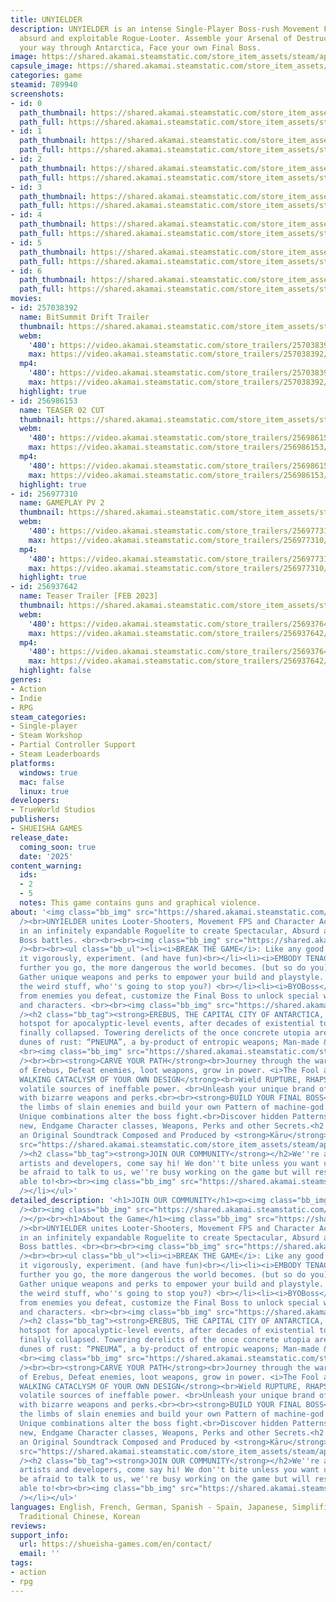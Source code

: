 ```yaml
---
title: UNYIELDER
description: UNYIELDER is an intense Single-Player Boss-rush Movement FPS with an
  absurd and exploitable Rogue-Looter. Assemble your Arsenal of Destruction, Smash
  your way through Antarctica, Face your own Final Boss.
image: https://shared.akamai.steamstatic.com/store_item_assets/steam/apps/789940/header.jpg?t=1731071941
capsule_image: https://shared.akamai.steamstatic.com/store_item_assets/steam/apps/789940/capsule_231x87.jpg?t=1731071941
categories: game
steamid: 789940
screenshots:
- id: 0
  path_thumbnail: https://shared.akamai.steamstatic.com/store_item_assets/steam/apps/789940/ss_5582acd0682b10e92d0b29d354517e54b89b08bb.600x338.jpg?t=1731071941
  path_full: https://shared.akamai.steamstatic.com/store_item_assets/steam/apps/789940/ss_5582acd0682b10e92d0b29d354517e54b89b08bb.1920x1080.jpg?t=1731071941
- id: 1
  path_thumbnail: https://shared.akamai.steamstatic.com/store_item_assets/steam/apps/789940/ss_a5866e2a8d3dd5f2d590bf07f29ebb43e917938d.600x338.jpg?t=1731071941
  path_full: https://shared.akamai.steamstatic.com/store_item_assets/steam/apps/789940/ss_a5866e2a8d3dd5f2d590bf07f29ebb43e917938d.1920x1080.jpg?t=1731071941
- id: 2
  path_thumbnail: https://shared.akamai.steamstatic.com/store_item_assets/steam/apps/789940/ss_1ae7531a2c83a8c7cc51b8a1ece724511f6f5012.600x338.jpg?t=1731071941
  path_full: https://shared.akamai.steamstatic.com/store_item_assets/steam/apps/789940/ss_1ae7531a2c83a8c7cc51b8a1ece724511f6f5012.1920x1080.jpg?t=1731071941
- id: 3
  path_thumbnail: https://shared.akamai.steamstatic.com/store_item_assets/steam/apps/789940/ss_4f9e51b513e733767c35b1882d4114f78631ee99.600x338.jpg?t=1731071941
  path_full: https://shared.akamai.steamstatic.com/store_item_assets/steam/apps/789940/ss_4f9e51b513e733767c35b1882d4114f78631ee99.1920x1080.jpg?t=1731071941
- id: 4
  path_thumbnail: https://shared.akamai.steamstatic.com/store_item_assets/steam/apps/789940/ss_e500988e612c0f39c3efa2b67df46db20471c0ef.600x338.jpg?t=1731071941
  path_full: https://shared.akamai.steamstatic.com/store_item_assets/steam/apps/789940/ss_e500988e612c0f39c3efa2b67df46db20471c0ef.1920x1080.jpg?t=1731071941
- id: 5
  path_thumbnail: https://shared.akamai.steamstatic.com/store_item_assets/steam/apps/789940/ss_bacfadee6370fb57e2ac326c448764f1420e8892.600x338.jpg?t=1731071941
  path_full: https://shared.akamai.steamstatic.com/store_item_assets/steam/apps/789940/ss_bacfadee6370fb57e2ac326c448764f1420e8892.1920x1080.jpg?t=1731071941
- id: 6
  path_thumbnail: https://shared.akamai.steamstatic.com/store_item_assets/steam/apps/789940/ss_ebf7c1c61770bab1fe870e97154445b8a4803ab3.600x338.jpg?t=1731071941
  path_full: https://shared.akamai.steamstatic.com/store_item_assets/steam/apps/789940/ss_ebf7c1c61770bab1fe870e97154445b8a4803ab3.1920x1080.jpg?t=1731071941
movies:
- id: 257038392
  name: BitSummit Drift Trailer
  thumbnail: https://shared.akamai.steamstatic.com/store_item_assets/steam/apps/257038392/movie.293x165.jpg?t=1721216298
  webm:
    '480': https://video.akamai.steamstatic.com/store_trailers/257038392/movie480_vp9.webm?t=1721216298
    max: https://video.akamai.steamstatic.com/store_trailers/257038392/movie_max_vp9.webm?t=1721216298
  mp4:
    '480': https://video.akamai.steamstatic.com/store_trailers/257038392/movie480.mp4?t=1721216298
    max: https://video.akamai.steamstatic.com/store_trailers/257038392/movie_max.mp4?t=1721216298
  highlight: true
- id: 256986153
  name: TEASER 02 CUT
  thumbnail: https://shared.akamai.steamstatic.com/store_item_assets/steam/apps/256986153/movie.293x165.jpg?t=1701491743
  webm:
    '480': https://video.akamai.steamstatic.com/store_trailers/256986153/movie480_vp9.webm?t=1701491743
    max: https://video.akamai.steamstatic.com/store_trailers/256986153/movie_max_vp9.webm?t=1701491743
  mp4:
    '480': https://video.akamai.steamstatic.com/store_trailers/256986153/movie480.mp4?t=1701491743
    max: https://video.akamai.steamstatic.com/store_trailers/256986153/movie_max.mp4?t=1701491743
  highlight: true
- id: 256977310
  name: GAMEPLAY PV 2
  thumbnail: https://shared.akamai.steamstatic.com/store_item_assets/steam/apps/256977310/movie.293x165.jpg?t=1697979065
  webm:
    '480': https://video.akamai.steamstatic.com/store_trailers/256977310/movie480_vp9.webm?t=1697979065
    max: https://video.akamai.steamstatic.com/store_trailers/256977310/movie_max_vp9.webm?t=1697979065
  mp4:
    '480': https://video.akamai.steamstatic.com/store_trailers/256977310/movie480.mp4?t=1697979065
    max: https://video.akamai.steamstatic.com/store_trailers/256977310/movie_max.mp4?t=1697979065
  highlight: true
- id: 256937642
  name: Teaser Trailer [FEB 2023]
  thumbnail: https://shared.akamai.steamstatic.com/store_item_assets/steam/apps/256937642/movie.293x165.jpg?t=1695811778
  webm:
    '480': https://video.akamai.steamstatic.com/store_trailers/256937642/movie480_vp9.webm?t=1695811778
    max: https://video.akamai.steamstatic.com/store_trailers/256937642/movie_max_vp9.webm?t=1695811778
  mp4:
    '480': https://video.akamai.steamstatic.com/store_trailers/256937642/movie480.mp4?t=1695811778
    max: https://video.akamai.steamstatic.com/store_trailers/256937642/movie_max.mp4?t=1695811778
  highlight: false
genres:
- Action
- Indie
- RPG
steam_categories:
- Single-player
- Steam Workshop
- Partial Controller Support
- Steam Leaderboards
platforms:
  windows: true
  mac: false
  linux: true
developers:
- TrueWorld Studios
publishers:
- SHUEISHA GAMES
release_date:
  coming_soon: true
  date: '2025'
content_warning:
  ids:
  - 2
  - 5
  notes: This game contains guns and graphical violence.
about: '<img class="bb_img" src="https://shared.akamai.steamstatic.com/store_item_assets/steam/apps/789940/extras/CHAOS600x104.gif?t=1731071941"
  /><br>UNYIELDER unites Looter-Shooters, Movement FPS and Character Action Games
  in an infinitely expandable Roguelite to create Spectacular, Absurd and Chaotic
  Boss battles. <br><br><br><img class="bb_img" src="https://shared.akamai.steamstatic.com/store_item_assets/steam/apps/789940/extras/Genre600x104.gif?t=1731071941"
  /><br><br><ul class="bb_ul"><li><i>BREAK THE GAME</i>: Like any good toy, play with
  it vigorously, experiment. (and have fun)<br></li><li><i>EMBODY TENACITY</i>: The
  further you go, the more dangerous the world becomes. (but so do you)<br></li><li><i>DOMINATION</i>:
  Gather unique weapons and perks to empower your build and playstyle. (or just pick
  the weird stuff, who''s going to stop you?) <br></li><li><i>BYOBoss</i>: With parts
  from enemies you defeat, customize the Final Boss to unlock special weapons, perks
  and characters. <br><br><img class="bb_img" src="https://shared.akamai.steamstatic.com/store_item_assets/steam/apps/789940/extras/Garrywalk600x104.gif?t=1731071941"
  /><h2 class="bb_tag"><strong>EREBUS, THE CAPITAL CITY OF ANTARCTICA, 1972</strong></h2>A
  hotspot for apocalyptic-level events, after decades of existential torment, Erebus
  finally collapsed. Towering derelicts of the once concrete utopia are buried in
  dunes of rust: “PNEUMA”, a by-product of entropic weapons; Man-made &quot;Heaven&quot;.<br>
  <br><img class="bb_img" src="https://shared.akamai.steamstatic.com/store_item_assets/steam/apps/789940/extras/Heaven600x104.png?t=1731071941"
  /><br><br><strong>CARVE YOUR PATH</strong><br>Journey through the war-torn lands
  of Erebus, Defeat enemies, loot weapons, grow in power. <i>The Fool awaits.</i><br><br><strong>A
  WALKING CATACLYSM OF YOUR OWN DESIGN</strong><br>Wield RUPTURE, RHAPSODY and REVERIE,
  volatile sources of ineffable power. <br>Unleash your unique brand of devastation
  with bizarre weapons and perks.<br><br><strong>BUILD YOUR FINAL BOSS</strong><br>Scavenge
  the limbs of slain enemies and build your own Pattern of machine-god punching bag.
  Unique combinations alter the boss fight.<br>Discover hidden Patterns to pave for
  new, Endgame Character classes, Weapons, Perks and other Secrets.<h2 class="bb_tag">Featuring
  an Original Soundtrack Composed and Produced by <strong>Kāru</strong></h2><img class="bb_img"
  src="https://shared.akamai.steamstatic.com/store_item_assets/steam/apps/789940/extras/Karu600x104.gif?t=1731071941"
  /><h2 class="bb_tag"><strong>JOIN OUR COMMUNITY</strong></h2>We''re a brood of passionate
  artists and developers, come say hi! We don''t bite unless you want us to :&gt;<br><br>Don''t
  be afraid to talk to us, we''re busy working on the game but will respond when we''re
  able to!<br><br><img class="bb_img" src="https://shared.akamai.steamstatic.com/store_item_assets/steam/apps/789940/extras/Footer600x104.gif?t=1731071941"
  /></li></ul>'
detailed_description: '<h1>JOIN OUR COMMUNITY</h1><p><img class="bb_img" src="https://shared.akamai.steamstatic.com/store_item_assets/steam/apps/789940/extras/Discord600x176.gif?t=1731071941"
  /><br><img class="bb_img" src="https://shared.akamai.steamstatic.com/store_item_assets/steam/apps/789940/extras/Linktree600x176.gif?t=1731071941"
  /></p><br><h1>About the Game</h1><img class="bb_img" src="https://shared.akamai.steamstatic.com/store_item_assets/steam/apps/789940/extras/CHAOS600x104.gif?t=1731071941"
  /><br>UNYIELDER unites Looter-Shooters, Movement FPS and Character Action Games
  in an infinitely expandable Roguelite to create Spectacular, Absurd and Chaotic
  Boss battles. <br><br><br><img class="bb_img" src="https://shared.akamai.steamstatic.com/store_item_assets/steam/apps/789940/extras/Genre600x104.gif?t=1731071941"
  /><br><br><ul class="bb_ul"><li><i>BREAK THE GAME</i>: Like any good toy, play with
  it vigorously, experiment. (and have fun)<br></li><li><i>EMBODY TENACITY</i>: The
  further you go, the more dangerous the world becomes. (but so do you)<br></li><li><i>DOMINATION</i>:
  Gather unique weapons and perks to empower your build and playstyle. (or just pick
  the weird stuff, who''s going to stop you?) <br></li><li><i>BYOBoss</i>: With parts
  from enemies you defeat, customize the Final Boss to unlock special weapons, perks
  and characters. <br><br><img class="bb_img" src="https://shared.akamai.steamstatic.com/store_item_assets/steam/apps/789940/extras/Garrywalk600x104.gif?t=1731071941"
  /><h2 class="bb_tag"><strong>EREBUS, THE CAPITAL CITY OF ANTARCTICA, 1972</strong></h2>A
  hotspot for apocalyptic-level events, after decades of existential torment, Erebus
  finally collapsed. Towering derelicts of the once concrete utopia are buried in
  dunes of rust: “PNEUMA”, a by-product of entropic weapons; Man-made &quot;Heaven&quot;.<br>
  <br><img class="bb_img" src="https://shared.akamai.steamstatic.com/store_item_assets/steam/apps/789940/extras/Heaven600x104.png?t=1731071941"
  /><br><br><strong>CARVE YOUR PATH</strong><br>Journey through the war-torn lands
  of Erebus, Defeat enemies, loot weapons, grow in power. <i>The Fool awaits.</i><br><br><strong>A
  WALKING CATACLYSM OF YOUR OWN DESIGN</strong><br>Wield RUPTURE, RHAPSODY and REVERIE,
  volatile sources of ineffable power. <br>Unleash your unique brand of devastation
  with bizarre weapons and perks.<br><br><strong>BUILD YOUR FINAL BOSS</strong><br>Scavenge
  the limbs of slain enemies and build your own Pattern of machine-god punching bag.
  Unique combinations alter the boss fight.<br>Discover hidden Patterns to pave for
  new, Endgame Character classes, Weapons, Perks and other Secrets.<h2 class="bb_tag">Featuring
  an Original Soundtrack Composed and Produced by <strong>Kāru</strong></h2><img class="bb_img"
  src="https://shared.akamai.steamstatic.com/store_item_assets/steam/apps/789940/extras/Karu600x104.gif?t=1731071941"
  /><h2 class="bb_tag"><strong>JOIN OUR COMMUNITY</strong></h2>We''re a brood of passionate
  artists and developers, come say hi! We don''t bite unless you want us to :&gt;<br><br>Don''t
  be afraid to talk to us, we''re busy working on the game but will respond when we''re
  able to!<br><br><img class="bb_img" src="https://shared.akamai.steamstatic.com/store_item_assets/steam/apps/789940/extras/Footer600x104.gif?t=1731071941"
  /></li></ul>'
languages: English, French, German, Spanish - Spain, Japanese, Simplified Chinese,
  Traditional Chinese, Korean
reviews:
support_info:
  url: https://shueisha-games.com/en/contact/
  email: ''
tags:
- action
- rpg
---
```

